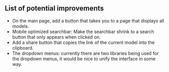 ## List of potential improvements

- On the main page, add a button that takes you to a page that displays all models.
- Mobile optimized searchbar: Make the searchbar shrink to a search button that only appears when clicked on.
- Add a share button that copies the link of the current model into the clipboard.
- The dropdown menus: currently there are two libraries being used for the dropdown menus, it would be nice to unify the interface in some way.
